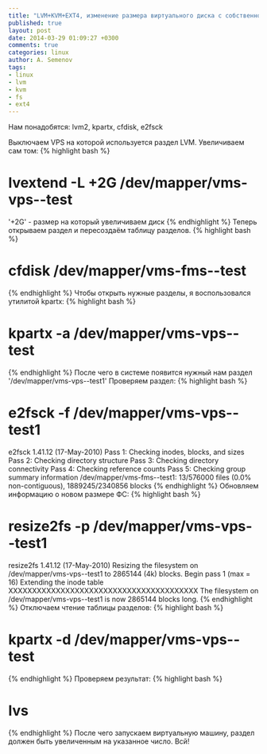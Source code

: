 ```yaml
---
title: "LVM+KVM+EXT4, изменение размера виртуального диска с собственной таблицей разделов"
published: true
layout: post
date: 2014-03-29 01:09:27 +0300
comments: true
categories: linux
author: A. Semenov
tags: 
- linux
- lvm
- kvm
- fs
- ext4
---
```

Нам понадобятся: lvm2, kpartx, cfdisk, e2fsck

<!--more-->

Выключаем VPS на которой используется раздел LVM.
Увеличиваем сам том:
{% highlight bash %}
# lvextend -L +2G /dev/mapper/vms-vps--test
'+2G' - размер на который увеличиваем диск
{% endhighlight %}
Теперь открываем раздел и пересоздаём таблицу разделов.
{% highlight bash %}
# cfdisk /dev/mapper/vms-fms--test                                                                                                                   
{% endhighlight %}
Чтобы открыть нужные разделы, я воспользовался утилитой kpartx:
{% highlight bash %}
# kpartx -a /dev/mapper/vms-vps--test
{% endhighlight %}
После чего в системе появится нужный нам раздел '/dev/mapper/vms-vps--test1'
Проверяем раздел:
{% highlight bash %}
# e2fsck -f /dev/mapper/vms-vps--test1                                                                                                               
e2fsck 1.41.12 (17-May-2010)
Pass 1: Checking inodes, blocks, and sizes
Pass 2: Checking directory structure
Pass 3: Checking directory connectivity
Pass 4: Checking reference counts
Pass 5: Checking group summary information
/dev/mapper/vms-fms--test1: 13/576000 files (0.0% non-contiguous), 1889245/2340856 blocks
{% endhighlight %}
Обновляем информацию о новом размере ФС:
{% highlight bash %}
# resize2fs -p /dev/mapper/vms-vps--test1                                                                                                            
resize2fs 1.41.12 (17-May-2010)
Resizing the filesystem on /dev/mapper/vms-vps--test1 to 2865144 (4k) blocks.
Begin pass 1 (max = 16)
Extending the inode table     XXXXXXXXXXXXXXXXXXXXXXXXXXXXXXXXXXXXXXXX
The filesystem on /dev/mapper/vms-vps--test1 is now 2865144 blocks long.
{% endhighlight %}
Отключаем чтение таблицы разделов:
{% highlight bash %}
# kpartx -d /dev/mapper/vms-vps--test
{% endhighlight %}
Проверяем результат:
{% highlight bash %}
# lvs
{% endhighlight %}
После чего запускаем виртуальную машину, раздел должен быть увеличенным на указанное число.
Всй!
